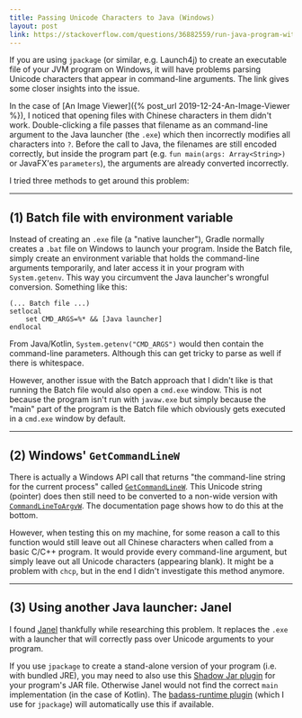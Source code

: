 ```yaml
---
title: Passing Unicode Characters to Java (Windows)
layout: post
link: https://stackoverflow.com/questions/36882559/run-java-program-with-chinese-arguments-in-eclipse
---
```


If you are using `jpackage` (or similar, e.g. Launch4j) to create an executable file of your JVM program on Windows, it will have problems parsing Unicode characters that appear in command-line arguments. The link gives some closer insights into the issue.

In the case of [An Image Viewer]({% post_url 2019-12-24-An-Image-Viewer %}), I noticed that opening files with Chinese characters in them didn't work. Double-clicking a file passes that filename as an command-line argument to the Java launcher (the `.exe`) which then incorrectly modifies all characters into `?`. Before the call to Java, the filenames are still encoded correctly, but inside the program part (e.g. `fun main(args: Array<String>)` or JavaFX'es `parameters`), the arguments are already converted incorrectly.

I tried three methods to get around this problem:

* * *

(1) Batch file with environment variable
----------------------------------------

Instead of creating an `.exe` file (a "native launcher"), Gradle normally creates a `.bat` file on Windows to launch your program. Inside the Batch file, simply create an environment variable that holds the command-line arguments temporarily, and later access it in your program with `System.getenv`. This way you circumvent the Java launcher's wrongful conversion. Something like this:


```batch
(... Batch file ...)
setlocal
	set CMD_ARGS=%* && [Java launcher]
endlocal
```

From Java/Kotlin, `System.getenv("CMD_ARGS")` would then contain the command-line parameters. Although this can get tricky to parse as well if there is whitespace.

However, another issue with the Batch approach that I didn't like is that running the Batch file would also open a `cmd.exe` window. This is not because the program isn't run with `javaw.exe` but simply because the "main" part of the program is the Batch file which obviously gets executed in a `cmd.exe` window by default.

* * *

(2) Windows' `GetCommandLineW`
------------------------------

There is actually a Windows API call that returns "the command-line string for the current process" called [`GetCommandLineW`](https://docs.microsoft.com/en-us/windows/win32/api/processenv/nf-processenv-getcommandlinew). This Unicode string (pointer) does then still need to be converted to a non-wide version with [`CommandLineToArgvW`](https://docs.microsoft.com/en-us/windows/win32/api/shellapi/nf-shellapi-commandlinetoargvw). The documentation page shows how to do this at the bottom.

However, when testing this on my machine, for some reason a call to this function would still leave out all Chinese characters when called from a basic C/C++ program. It would provide every command-line argument, but simply leave out all Unicode characters (appearing blank). It might be a problem with `chcp`, but in the end I didn't investigate this method anymore.

* * *

(3) Using another Java launcher: Janel
--------------------------------------

I found [Janel](https://sourceforge.net/projects/janel/) thankfully while researching this problem. It replaces the `.exe` with a launcher that will correctly pass over Unicode arguments to your program.

If you use `jpackage` to create a stand-alone version of your program (i.e. with bundled JRE), you may need to also use this [Shadow Jar plugin](https://imperceptiblethoughts.com/shadow/) for your program's JAR file. Otherwise Janel would not find the correct `main` implementation (in the case of Kotlin). The [badass-runtime plugin](https://badass-runtime-plugin.beryx.org/releases/latest/) (which I use for `jpackage`) will automatically use this if available.
